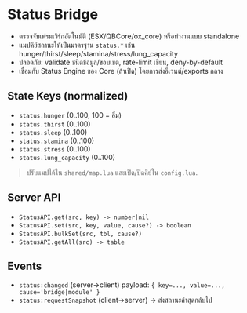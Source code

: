 # Status Bridge

- ตรวจจับเฟรมเวิร์กอัตโนมัติ (ESX/QBCore/ox_core) หรือทำงานแบบ standalone
- แมปคีย์สถานะให้เป็นมาตรฐาน `status.*` เช่น hunger/thirst/sleep/stamina/stress/lung_capacity
- ปลอดภัย: validate ชนิดข้อมูล/ขอบเขต, rate-limit เขียน, deny-by-default
- เชื่อมกับ Status Engine ของ Core (ถ้าเปิด) โดยการส่งอีเวนต์/exports กลาง

## State Keys (normalized)
- `status.hunger`        (0..100, 100 = อิ่ม)
- `status.thirst`        (0..100)
- `status.sleep`         (0..100)
- `status.stamina`       (0..100)
- `status.stress`        (0..100)
- `status.lung_capacity` (0..100)

> ปรับแมปได้ใน `shared/map.lua` และเปิด/ปิดคีย์ใน `config.lua`.

## Server API
- `StatusAPI.get(src, key) -> number|nil`
- `StatusAPI.set(src, key, value, cause?) -> boolean`
- `StatusAPI.bulkSet(src, tbl, cause?)`
- `StatusAPI.getAll(src) -> table`

## Events
- `status:changed` (server→client) payload: `{ key=..., value=..., cause='bridge|module' }`
- `status:requestSnapshot` (client→server) → ส่งสถานะล่าสุดกลับไป